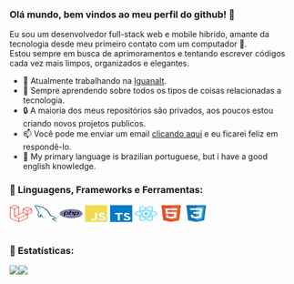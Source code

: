 ### Olá mundo, bem vindos ao meu perfil do github! 👋
Eu sou um desenvolvedor full-stack web e mobile hibrido, amante da tecnologia desde meu primeiro contato com um computador 🤩.\
Estou sempre em busca de aprimoramentos e tentando escrever códigos cada vez mais limpos, organizados e elegantes.

- 🔭 Atualmente trabalhando na <a href="https://iguanait.com.br" target="_blank">IguanaIt</a>.</li>
- 🌱 Sempre aprendendo sobre todos os tipos de coisas relacionadas a tecnologia.</li>
- 🔒 A maioria dos meus repositórios são privados, aos poucos estou criando novos projetos publicos.</li>
- 📫 Você pode me enviar um email [clicando aqui](mailto:tonibevila@gmail.com?subject=[Github]%20Contato) e eu ficarei feliz em respondê-lo.</li>
- 📍 My primary language is brazilian portuguese, but i have a good english knowledge.</li>

### 🔨 Linguagens, Frameworks e Ferramentas:
<div style="display: inline_block">
  <img align="center" alt="Laravel" height="30" width="40" src="https://raw.githubusercontent.com/devicons/devicon/master/icons/laravel/laravel-original.svg">
  <img align="center" alt="Mysql" height="30" width="40" src="https://raw.githubusercontent.com/devicons/devicon/master/icons/mysql/mysql-original.svg">
  <img align="center" alt="PHP" height="30" width="40" src="https://raw.githubusercontent.com/devicons/devicon/master/icons/php/php-original.svg">
  <img align="center" alt="Javascript" height="30" width="40" src="https://raw.githubusercontent.com/devicons/devicon/master/icons/javascript/javascript-plain.svg">
  <img align="center" alt="Typescript" height="30" width="40" src="https://raw.githubusercontent.com/devicons/devicon/master/icons/typescript/typescript-plain.svg">
  <img align="center" alt="React" height="30" width="40" src="https://raw.githubusercontent.com/devicons/devicon/master/icons/react/react-original.svg">
  <img align="center" alt="HTML" height="30" width="40" src="https://raw.githubusercontent.com/devicons/devicon/master/icons/html5/html5-original.svg">
  <img align="center" alt="CSS" height="30" width="40" src="https://raw.githubusercontent.com/devicons/devicon/master/icons/css3/css3-original.svg">
</div>

<br/>

### 💯 Estatísticas:

<picture>
  <source
    srcset="https://github-readme-stats.vercel.app/api/top-langs/?username=Antonio-bevilaqua&layout=donut&locale=pt-br&theme=dark"
    media="(prefers-color-scheme: dark)"
  />
  <source
    srcset="https://github-readme-stats.vercel.app/api/top-langs/?username=Antonio-bevilaqua&layout=donut&locale=pt-br&theme=default"
    media="(prefers-color-scheme: light), (prefers-color-scheme: no-preference)"
  />
  <img align="left" src="https://github-readme-stats.vercel.app/api/top-langs/?username=Antonio-bevilaqua&layout=donut&locale=pt-br" />
</picture>
<picture>
  <source
    srcset="https://github-readme-stats.vercel.app/api?username=Antonio-bevilaqua&show_icons=true&locale=pt-br&theme=dark&show=prs_merged,prs_merged_percentage&hide_rank=&rank_icon=github"
    media="(prefers-color-scheme: dark)"
  />
  <source
    srcset="https://github-readme-stats.vercel.app/api?username=Antonio-bevilaqua&show_icons=true&locale=pt-br&theme=default&show=prs_merged,prs_merged_percentage&rank_icon=github"
    media="(prefers-color-scheme: light), (prefers-color-scheme: no-preference)"
  />
  <img  src="https://github-readme-stats.vercel.app/api?username=Antonio-bevilaqua&show_icons=true&locale=pt-br&show=prs_merged,prs_merged_percentage&rank_icon=github" />
</picture>
